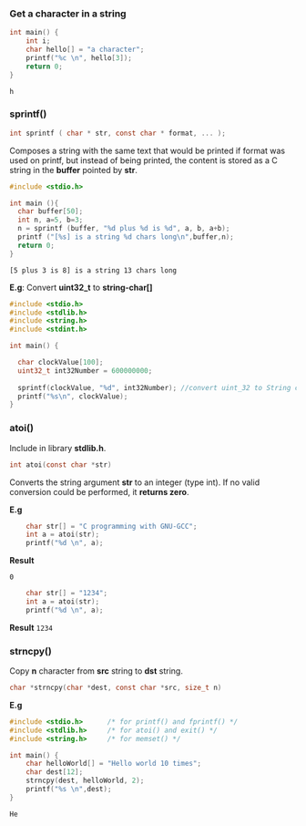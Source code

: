 ### Get a character in a string

```c
int main() {
    int i;
    char hello[] = "a character";
    printf("%c \n", hello[3]);
    return 0;
}
```

```
h 
```

### sprintf()

```c
int sprintf ( char * str, const char * format, ... );
```

Composes a string with the same text that would be printed if format was used on printf, but instead of being printed, the content is stored as a C string in the **buffer** pointed by **str**.

```c
#include <stdio.h>

int main (){
  char buffer[50];
  int n, a=5, b=3;
  n = sprintf (buffer, "%d plus %d is %d", a, b, a+b);
  printf ("[%s] is a string %d chars long\n",buffer,n);
  return 0;
}
```

```
[5 plus 3 is 8] is a string 13 chars long
```

**E.g**: Convert **uint32_t** to **string-char[]**

```c
#include <stdio.h>      
#include <stdlib.h>     
#include <string.h>     
#include <stdint.h>

int main() {

  char clockValue[100];
  uint32_t int32Number = 600000000;
  
  sprintf(clockValue, "%d", int32Number); //convert uint_32 to String char[]
  printf("%s\n", clockValue);
}
```

### atoi()

Include in library **stdlib.h**.

```c
int atoi(const char *str)
```
Converts the string argument **str** to an integer (type int).  If no valid conversion could be performed, it **returns zero**.

**E.g**

```c
    char str[] = "C programming with GNU-GCC";
    int a = atoi(str);
    printf("%d \n", a);
```   

**Result**

```
0
```

```c
    char str[] = "1234";
    int a = atoi(str);
    printf("%d \n", a);
```

**Result**
``1234``   

### strncpy() 

Copy **n** character from **src** string to **dst** string.

```c
char *strncpy(char *dest, const char *src, size_t n)
```

**E.g**

```c
#include <stdio.h>      /* for printf() and fprintf() */
#include <stdlib.h>     /* for atoi() and exit() */
#include <string.h>     /* for memset() */

int main() {
	char helloWorld[] = "Hello world 10 times";
    char dest[12];
    strncpy(dest, helloWorld, 2);
    printf("%s \n",dest);
}
```

```
He
```